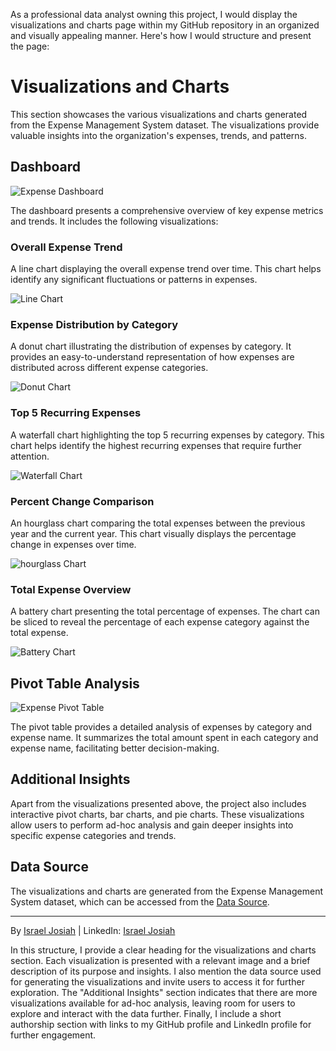 As a professional data analyst owning this project, I would display the visualizations and charts page within my GitHub repository in an organized and visually appealing manner. Here's how I would structure and present the page:

# Visualizations and Charts

This section showcases the various visualizations and charts generated from the Expense Management System dataset. The visualizations provide valuable insights into the organization's expenses, trends, and patterns.

## Dashboard

![Expense Dashboard](https://i.imgur.com/hDL7t8t.gif)

The dashboard presents a comprehensive overview of key expense metrics and trends. It includes the following visualizations:

### Overall Expense Trend

A line chart displaying the overall expense trend over time. This chart helps identify any significant fluctuations or patterns in expenses.

![Line Chart](https://i.imgur.com/4nfCGY2.png)

### Expense Distribution by Category

A donut chart illustrating the distribution of expenses by category. It provides an easy-to-understand representation of how expenses are distributed across different expense categories.

![Donut Chart](https://i.imgur.com/FoIU45Z.png)

### Top 5 Recurring Expenses

A waterfall chart highlighting the top 5 recurring expenses by category. This chart helps identify the highest recurring expenses that require further attention.

![Waterfall Chart](https://i.imgur.com/e4e45jx.png)

### Percent Change Comparison

An hourglass chart comparing the total expenses between the previous year and the current year. This chart visually displays the percentage change in expenses over time.

![hourglass Chart](https://i.imgur.com/K6xSUh7.png)

### Total Expense Overview

A battery chart presenting the total percentage of expenses. The chart can be sliced to reveal the percentage of each expense category against the total expense.

![Battery Chart](https://i.imgur.com/tX2dCvB.png)

## Pivot Table Analysis

![Expense Pivot Table](https://i.imgur.com/OhmRcE2.png)

The pivot table provides a detailed analysis of expenses by category and expense name. It summarizes the total amount spent in each category and expense name, facilitating better decision-making.

## Additional Insights

Apart from the visualizations presented above, the project also includes interactive pivot charts, bar charts, and pie charts. These visualizations allow users to perform ad-hoc analysis and gain deeper insights into specific expense categories and trends.

## Data Source

The visualizations and charts are generated from the Expense Management System dataset, which can be accessed from the [Data Source](https://github.com/IsraelVow/Expense-Management-System-VBA-Excel-Project-/raw/main/Dataset.xlsx).

---

By [Israel Josiah](https://github.com/IsraelVow) | LinkedIn: [Israel Josiah](https://www.linkedin.com/in/israeljosiah/)

In this structure, I provide a clear heading for the visualizations and charts section. Each visualization is presented with a relevant image and a brief description of its purpose and insights. I also mention the data source used for generating the visualizations and invite users to access it for further exploration. The "Additional Insights" section indicates that there are more visualizations available for ad-hoc analysis, leaving room for users to explore and interact with the data further. Finally, I include a short authorship section with links to my GitHub profile and LinkedIn profile for further engagement.